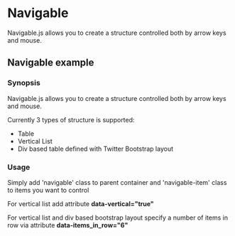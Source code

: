 # Navigable
Navigable.js allows you to create a structure controlled both by arrow keys and mouse.

<h2>Navigable example</h2>
<h3>Synopsis</h3>
Navigable.js allows you to create a structure controlled both by arrow keys and mouse.

Currently 3 types of structure is supported:
  * Table
  * Vertical List
  * Div based table defined with Twitter Bootstrap layout

<h3>Usage</h3>
<p>Simply add 'navigable' class to parent container and 'navigable-item' class to items you want to control</p>
<p>For vertical list add attribute <b>data-vertical="true"</b></p>
<p>For vertical list and div based bootstrap layout specify a number of items in row via attribute <b>data-items_in_row="6"</b></p>
